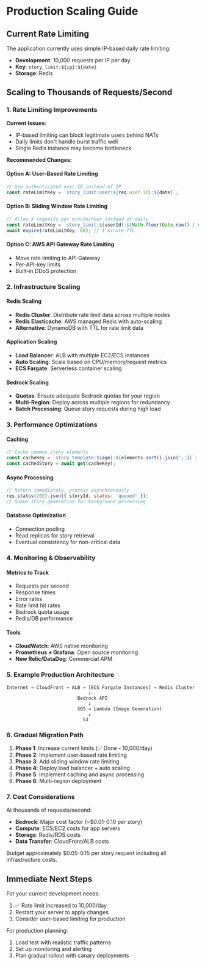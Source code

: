# Production Scaling Guide

## Current Rate Limiting

The application currently uses simple IP-based daily rate limiting:
- **Development**: 10,000 requests per IP per day
- **Key**: `story_limit:${ip}:${date}`
- **Storage**: Redis

## Scaling to Thousands of Requests/Second

### 1. Rate Limiting Improvements

**Current Issues:**
- IP-based limiting can block legitimate users behind NATs
- Daily limits don't handle burst traffic well
- Single Redis instance may become bottleneck

**Recommended Changes:**

#### Option A: User-Based Rate Limiting
```javascript
// Use authenticated user ID instead of IP
const rateLimitKey = `story_limit:user:${req.user.id}:${date}`;
```

#### Option B: Sliding Window Rate Limiting
```javascript
// Allow X requests per minute/hour instead of daily
const rateLimitKey = `story_limit:${userId}:${Math.floor(Date.now() / 60000)}`; // per minute
await expire(rateLimitKey, 60); // 1 minute TTL
```

#### Option C: AWS API Gateway Rate Limiting
- Move rate limiting to API Gateway
- Per-API-key limits
- Built-in DDoS protection

### 2. Infrastructure Scaling

#### Redis Scaling
- **Redis Cluster**: Distribute rate limit data across multiple nodes
- **Redis Elasticache**: AWS managed Redis with auto-scaling
- **Alternative**: DynamoDB with TTL for rate limit data

#### Application Scaling
- **Load Balancer**: ALB with multiple EC2/ECS instances
- **Auto Scaling**: Scale based on CPU/memory/request metrics
- **ECS Fargate**: Serverless container scaling

#### Bedrock Scaling
- **Quotas**: Ensure adequate Bedrock quotas for your region
- **Multi-Region**: Deploy across multiple regions for redundancy
- **Batch Processing**: Queue story requests during high load

### 3. Performance Optimizations

#### Caching
```javascript
// Cache common story elements
const cacheKey = `story_template:${age}:${elements.sort().join(',')}`;
const cachedStory = await get(cacheKey);
```

#### Async Processing
```javascript
// Return immediately, process asynchronously
res.status(202).json({ storyId, status: 'queued' });
// Queue story generation for background processing
```

#### Database Optimization
- Connection pooling
- Read replicas for story retrieval
- Eventual consistency for non-critical data

### 4. Monitoring & Observability

#### Metrics to Track
- Requests per second
- Response times
- Error rates
- Rate limit hit rates
- Bedrock quota usage
- Redis/DB performance

#### Tools
- **CloudWatch**: AWS native monitoring
- **Prometheus + Grafana**: Open source monitoring
- **New Relic/DataDog**: Commercial APM

### 5. Example Production Architecture

```
Internet → CloudFront → ALB → [ECS Fargate Instances] → Redis Cluster
                              ↓
                          Bedrock API
                              ↓
                          SQS → Lambda (Image Generation)
                              ↓
                            S3
```

### 6. Gradual Migration Path

1. **Phase 1**: Increase current limits (✅ Done - 10,000/day)
2. **Phase 2**: Implement user-based rate limiting
3. **Phase 3**: Add sliding window rate limiting
4. **Phase 4**: Deploy load balancer + auto scaling
5. **Phase 5**: Implement caching and async processing
6. **Phase 6**: Multi-region deployment

### 7. Cost Considerations

At thousands of requests/second:
- **Bedrock**: Major cost factor (~$0.01-0.10 per story)
- **Compute**: ECS/EC2 costs for app servers
- **Storage**: Redis/RDS costs
- **Data Transfer**: CloudFront/ALB costs

Budget approximately $0.05-0.15 per story request including all infrastructure costs.

## Immediate Next Steps

For your current development needs:
1. ✅ Rate limit increased to 10,000/day
2. Restart your server to apply changes
3. Consider user-based limiting for production

For production planning:
1. Load test with realistic traffic patterns
2. Set up monitoring and alerting
3. Plan gradual rollout with canary deployments